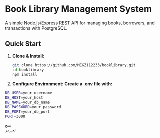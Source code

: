 # Book Library Management System

A simple Node.js/Express REST API for managing books, borrowers, and transactions with PostgreSQL.

## Quick Start

1. **Clone & Install:**
   ```bash
   git clone https://github.com/MEGZ112233/booklibrary.git
   cd booklibrary
   npm install
2.  **Configure Environment: Create a .env file with:**
``` bash
DB_USER=your_username
DB_HOST=your_host
DB_NAME=your_db_name
DB_PASSWORD=your_password
DB_PORT=your_db_port
PORT=3000

نسخ
تحرير
